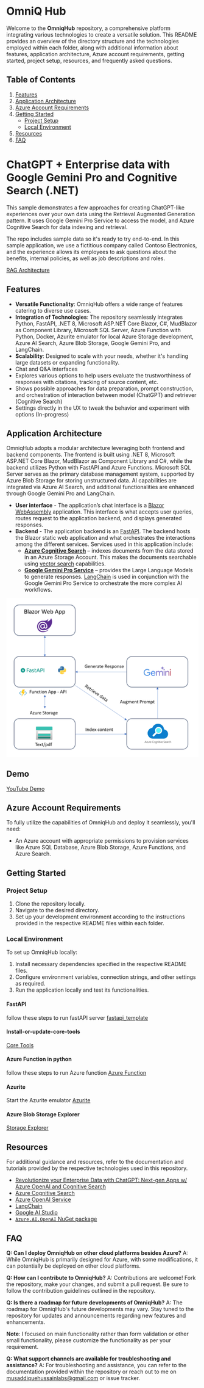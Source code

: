 # OmniQ Hub

Welcome to the **OmniqHub** repository, a comprehensive platform integrating various technologies to create a versatile solution. This README provides an overview of the directory structure and the technologies employed within each folder, along with additional information about features, application architecture, Azure account requirements, getting started, project setup, resources, and frequently asked questions.

## Table of Contents

1. [Features](#features)
2. [Application Architecture](#application-architecture)
3. [Azure Account Requirements](#azure-account-requirements)
4. [Getting Started](#getting-started)
    - [Project Setup](#project-setup)
    - [Local Environment](#local-environment)
5. [Resources](#resources)
6. [FAQ](#faq)

# ChatGPT + Enterprise data with Google Gemini Pro and Cognitive Search (.NET)

This sample demonstrates a few approaches for creating ChatGPT-like experiences over your own data using the Retrieval Augmented Generation pattern. It uses Google Gemini Pro Service to access the model, and Azure Cognitive Search for data indexing and retrieval.

The repo includes sample data so it's ready to try end-to-end. In this sample application, we use a fictitious company called Contoso Electronics, and the experience allows its employees to ask questions about the benefits, internal policies, as well as job descriptions and roles.

[RAG Architecture](https://python.langchain.com/docs/use_cases/question_answering/#rag-architecture)

## Features

- **Versatile Functionality**: OmniqHub offers a wide range of features catering to diverse use cases.
- **Integration of Technologies**: The repository seamlessly integrates Python, FastAPI, .NET 8, Microsoft ASP.NET Core Blazor, C#, MudBlazor as Component Library, Microsoft SQL Server, Azure Function with Python, Docker, Azurite emulator for local Azure Storage development, Azure AI Search, Azure Blob Storage, Google Gemini Pro, and LangChain.
- **Scalability**: Designed to scale with your needs, whether it's handling large datasets or expanding functionality.
- Chat and Q&A interfaces
- Explores various options to help users evaluate the trustworthiness of responses with citations, tracking of source content, etc.
- Shows possible approaches for data preparation, prompt construction, and orchestration of interaction between model (ChatGPT) and retriever (Cognitive Search)
- Settings directly in the UX to tweak the behavior and experiment with options (In-progress)

## Application Architecture

OmniqHub adopts a modular architecture leveraging both frontend and backend components. The frontend is built using .NET 8, Microsoft ASP.NET Core Blazor, MudBlazor as Component Library and C#, while the backend utilizes Python with FastAPI and Azure Functions. Microsoft SQL Server serves as the primary database management system, supported by Azure Blob Storage for storing unstructured data. AI capabilities are integrated via Azure AI Search, and additional functionalities are enhanced through Google Gemini Pro and LangChain.

- **User interface** - The application’s chat interface is a [Blazor WebAssembly](https://learn.microsoft.com/aspnet/core/blazor/) application. This interface is what accepts user queries, routes request to the application backend, and displays generated responses.
- **Backend** - The application backend is an [FastAPI](https://fastapi.tiangolo.com/). The backend hosts the Blazor static web application and what orchestrates the interactions among the different services. Services used in this application include:
   - [**Azure Cognitive Search**](https://learn.microsoft.com/azure/search/search-what-is-azure-search) – indexes documents from the data stored in an Azure Storage Account. This makes the documents searchable using [vector search](https://learn.microsoft.com/azure/search/search-get-started-vector) capabilities. 
   - [**Google Gemini Pro Service**](https://ai.google.dev/docs) – provides the Large Language Models to generate responses. [LangChain](https://python.langchain.com/docs/get_started/introduction) is used in conjunction with the Google Gemini Pro Service to orchestrate the more complex AI workflows.

![RAG Architecture](references/RAG_Architecture.png)

## Demo

[YouTube Demo](https://www.youtube.com/watch?v=J5wvvD9yObI)

## Azure Account Requirements

To fully utilize the capabilities of OmniqHub and deploy it seamlessly, you'll need:
- An Azure account with appropriate permissions to provision services like Azure SQL Database, Azure Blob Storage, Azure Functions, and Azure Search.

## Getting Started

### Project Setup

1. Clone the repository locally.
2. Navigate to the desired directory.
3. Set up your development environment according to the instructions provided in the respective README files within each folder.

### Local Environment

To set up OmniqHub locally:
1. Install necessary dependencies specified in the respective README files.
2. Configure environment variables, connection strings, and other settings as required.
3. Run the application locally and test its functionalities.

#### FastAPI
follow these steps to run fastAPI server [fastapi_template](https://github.com/MusaddiqueHussainLabs/fastapi_template)

#### Install-or-update-core-tools
[Core Tools](https://learn.microsoft.com/en-us/azure/azure-functions/create-first-function-vs-code-python#install-or-update-core-tools)

#### Azure Function in python 
follow these steps to run Azure function [Azure Function](https://learn.microsoft.com/en-us/azure/azure-functions/create-first-function-vs-code-python#configure-your-environment)

#### Azurite
Start the Azurite emulator [Azurite](https://learn.microsoft.com/en-us/azure/azure-functions/create-first-function-vs-code-python#start-the-emulator)

#### Azure Blob Storage Explorer
[Storage Explorer](https://learn.microsoft.com/en-IN/azure/storage/storage-explorer/vs-azure-tools-storage-explorer-blobs#overview)

## Resources

For additional guidance and resources, refer to the documentation and tutorials provided by the respective technologies used in this repository.

- [Revolutionize your Enterprise Data with ChatGPT: Next-gen Apps w/ Azure OpenAI and Cognitive Search](https://aka.ms/entgptsearchblog)
- [Azure Cognitive Search](https://learn.microsoft.com/azure/search/search-what-is-azure-search)
- [Azure OpenAI Service](https://learn.microsoft.com/azure/cognitive-services/openai/overview)
- [LangChain](https://python.langchain.com/docs/get_started/introduction)
- [Google AI Studio](https://aistudio.google.com/app/home)
- [`Azure.AI.OpenAI` NuGet package](https://www.nuget.org/packages/Azure.AI.OpenAI)

## FAQ

**Q: Can I deploy OmniqHub on other cloud platforms besides Azure?**
A: While OmniqHub is primarily designed for Azure, with some modifications, it can potentially be deployed on other cloud platforms.

**Q: How can I contribute to OmniqHub?**
A: Contributions are welcome! Fork the repository, make your changes, and submit a pull request. Be sure to follow the contribution guidelines outlined in the repository.

**Q: Is there a roadmap for future developments of OmniqHub?**
A: The roadmap for OmniqHub's future developments may vary. Stay tuned to the repository for updates and announcements regarding new features and enhancements.

**Note**: I focused on main functionality rather than form validation or other small functionality, please customize the functionality as per your requirement.

**Q: What support channels are available for troubleshooting and assistance?**
A: For troubleshooting and assistance, you can refer to the documentation provided within the repository or reach out to me on musaddiquehussainlabs@gmail.com or issue tracker.